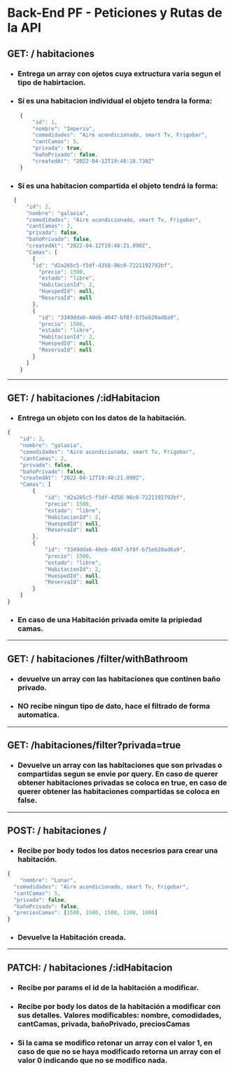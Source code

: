 # Back-End PF - Peticiones y Rutas de la API

## GET:  / habitaciones
- ### Entrega un array con ojetos cuya extructura varia segun el tipo de habirtacion.
- ### Sí es una habitacion individual el objeto tendra la forma:
```javascript
    {
		"id": 1, 
		"nombre": "Imperio",
		"comodidades": "Aire acondicionado, smart Tv, Frigobar",
		"cantCamas": 5,
		"privada": true,
		"bañoPrivado": false,
		"createdAt": "2022-04-12T19:48:18.730Z" 
	}
```
- ### Sí es una habitacion compartida el objeto tendrá la forma:
```javascript
  {
      "id": 2,
      "nombre": "galaxia",
      "comodidades": "Aire acondicionado, smart Tv, Frigobar",
      "cantCamas": 2,
      "privada": false,
      "bañoPrivado": false,
      "createdAt": "2022-04-12T19:48:21.090Z",
      "Camas": [
        {
        "id": "d2a265c5-f5df-4358-96c0-7221192792bf",
          "precio": 1500,
          "estado": "libre",
          "HabitacionId": 2,
          "HuespedId": null,
          "ReservaId": null
        },
        {
          "id": "3349dda6-40eb-4047-bf8f-b75eb20ad6a9",
          "precio": 1500,
          "estado": "libre",
          "HabitacionId": 2,
          "HuespedId": null,
          "ReservaId": null
        }
      ]
    }
```
---
## GET:  / habitaciones /:idHabitacion
- ### Entrega un objeto con los datos de la habitación.
```javascript
{
	"id": 2,
	"nombre": "galaxia",
	"comodidades": "Aire acondicionado, smart Tv, Frigobar",
	"cantCamas": 2,
	"privada": false,
	"bañoPrivado": false,
	"createdAt": "2022-04-12T19:48:21.090Z",
	"Camas": [
		{
			"id": "d2a265c5-f5df-4358-96c0-7221192792bf",
			"precio": 1500,
			"estado": "libre",
			"HabitacionId": 2,
			"HuespedId": null,
			"ReservaId": null
		},
		{
			"id": "3349dda6-40eb-4047-bf8f-b75eb20ad6a9",
			"precio": 1500,
			"estado": "libre",
			"HabitacionId": 2,
			"HuespedId": null,
			"ReservaId": null
		}
	]
}
```
- ### En caso de una Habitación privada omite la pripiedad camas.
---
## GET:  / habitaciones /filter/withBathroom
- ### devuelve un array con las habitaciones que continen baño privado.
- ### NO recibe ningun tipo de dato, hace el filtrado de forma automatica.
---
## GET:  /habitaciones/filter?privada=true
- ### Devuelve un array con las habitaciones que son privadas o compartidas segun se envie por query. En caso de querer obtener habitaciones privadas se coloca en true, en caso de querer obtener las habitaciones compartidas se coloca en false.

---
## POST:  / habitaciones /
- ### Recibe por body todos los datos necesrios para crear una habitación.
```javascript
{
	"nombre": "Lunar",
  "comodidades": "Aire acondicionado, smart Tv, Frigobar",
  "cantCamas": 5,
  "privada": false,
  "bañoPrivado": false,
  "preciosCamas": [1500, 1500, 1500, 1200, 1000]
}
```
- ### Devuelve la Habitación creada.
---
## PATCH:  / habitaciones /:idHabitacion
- ### Recibe por params el id de la habitación a modificar.
- ### Recibe por body los datos de la habitación a modificar con sus detalles. Valores modificables: nombre, comodidades, cantCamas, privada, bañoPrivado, preciosCamas
- ### Si la cama se modifico retonar un array con el valor 1, en caso de que no se haya modificado retorna un array con el valor 0 indicando que no se modifico nada.
